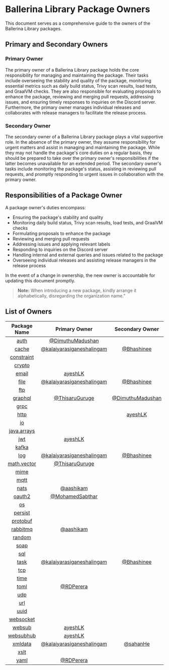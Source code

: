 # Ballerina Library Package Owners

This document serves as a comprehensive guide to the owners of the Ballerina Library packages.

## Primary and Secondary Owners

### Primary Owner

The primary owner of a Ballerina Library package holds the core responsibility for managing and maintaining the package. Their tasks include overseeing the stability and quality of the package, monitoring essential metrics such as daily build status, Trivy scan results, load tests, and GraalVM checks. They are also responsible for evaluating proposals to enhance the package, reviewing and merging pull requests, addressing issues, and ensuring timely responses to inquiries on the Discord server. Furthermore, the primary owner manages individual releases and collaborates with release managers to facilitate the release process.

### Secondary Owner

The secondary owner of a Ballerina Library package plays a vital supportive role. In the absence of the primary owner, they assume responsibility for urgent matters and assist in managing and maintaining the package. While they may not handle the package's core duties on a regular basis, they should be prepared to take over the primary owner's responsibilities if the latter becomes unavailable for an extended period. The secondary owner's tasks include monitoring the package's status, assisting in reviewing pull requests, and promptly responding to urgent issues in collaboration with the primary owner.

## Responsibilities of a Package Owner

A package owner's duties encompass:

- Ensuring the package's stability and quality
- Monitoring daily build status, Trivy scan results, load tests, and GraalVM checks
- Formulating proposals to enhance the package
- Reviewing and merging pull requests
- Addressing issues and applying relevant labels
- Responding to inquiries on the Discord server
- Handling internal and external queries and issues related to the package
- Overseeing individual releases and assisting release managers in the release process

In the event of a change in ownership, the new owner is accountable for updating this document promptly.

> **Note:** When introducing a new package, kindly arrange it alphabetically, disregarding the organization name."

## List of Owners

| Package Name | Primary Owner | Secondary Owner |
| :---: | :---: | :---: |
| [auth](https://github.com/ballerina-platform/module-ballerina-auth) | [@DimuthuMadushan](https://github.com/DimuthuMadushan) |  |
| [cache](https://github.com/ballerina-platform/module-ballerina-cache) |[@kalaiyarasiganeshalingam](https://github.com/kalaiyarasiganeshalingam)|[@Bhashinee](https://github.com/Bhashinee)|
| [constraint](https://github.com/ballerina-platform/module-ballerina-constraint) |  |  |
| [crypto](https://github.com/ballerina-platform/module-ballerina-crypto) |  |  |
| [email](https://github.com/ballerina-platform/module-ballerina-email) |[ayeshLK](https://github.com/ayeshLK)|  |
| [file](https://github.com/ballerina-platform/module-ballerina-file) |[@kalaiyarasiganeshalingam](https://github.com/kalaiyarasiganeshalingam)|[@Bhashinee](https://github.com/Bhashinee)|
| [ftp](https://github.com/ballerina-platform/module-ballerina-ftp) |  |  |
| [graphql](https://github.com/ballerina-platform/module-ballerina-graphql) | [@ThisaruGuruge](https://github.com/ThisaruGuruge) | [@DimuthuMadushan](https://github.com/DimuthuMadushan) |
| [grpc](https://github.com/ballerina-platform/module-ballerina-grpc) |  |  |
| [http](https://github.com/ballerina-platform/module-ballerina-http) |  |[ayeshLK](https://github.com/ayeshLK)|
| [io](https://github.com/ballerina-platform/module-ballerina-io) |  |  |
| [java.arrays](https://github.com/ballerina-platform/module-ballerina-java.arrays) |  |  |
| [jwt](https://github.com/ballerina-platform/module-ballerina-jwt) |[ayeshLK](https://github.com/ayeshLK)|  |
| [kafka](https://github.com/ballerina-platform/module-ballerinax-kafka) |  |  |
| [log](https://github.com/ballerina-platform/module-ballerina-log) |[@kalaiyarasiganeshalingam](https://github.com/kalaiyarasiganeshalingam)|[@Bhashinee](https://github.com/Bhashinee)|
| [math.vector](https://github.com/ballerina-platform/module-ballerina-math.vector) | [@ThisaruGuruge](https://github.com/ThisaruGuruge) |  |
| [mime](https://github.com/ballerina-platform/module-ballerina-mime) |  |  |
| [mqtt](https://github.com/ballerina-platform/module-ballerina-mqtt) |  |  |
| [nats](https://github.com/ballerina-platform/module-ballerinax-nats) | [@aashikam](https://github.com/aashikam) |  |
| [oauth2](https://github.com/ballerina-platform/module-ballerina-oauth2) | [@MohamedSabthar](https://github.com/MohamedSabthar) |  |
| [os](https://github.com/ballerina-platform/module-ballerina-os) |  |  |
| [persist](https://github.com/ballerina-platform/module-ballerina-persist) |  |  |
| [protobuf](https://github.com/ballerina-platform/module-ballerina-protobuf) |  |  |
| [rabbitmq](https://github.com/ballerina-platform/module-ballerinax-rabbitmq) | [@aashikam](https://github.com/aashikam) |  |
| [random](https://github.com/ballerina-platform/module-ballerina-random) |  |  |
| [soap](https://github.com/ballerina-platform/module-ballerina-soap) |  |  |
| [sql](https://github.com/ballerina-platform/module-ballerina-sql) |  |  |
| [task](https://github.com/ballerina-platform/module-ballerina-task) |[@kalaiyarasiganeshalingam](https://github.com/kalaiyarasiganeshalingam)|[@Bhashinee](https://github.com/Bhashinee)|
| [tcp](https://github.com/ballerina-platform/module-ballerina-tcp) |  |  |
| [time](https://github.com/ballerina-platform/module-ballerina-time) |  |  |
| [toml](https://github.com/ballerina-platform/module-ballerina-toml) | [@RDPerera](https://github.com/RDPerera) | |
| [udp](https://github.com/ballerina-platform/module-ballerina-udp) |  |  |
| [url](https://github.com/ballerina-platform/module-ballerina-url) |  |  |
| [uuid](https://github.com/ballerina-platform/module-ballerina-uuid) |  |  |
| [websocket](https://github.com/ballerina-platform/module-ballerina-websocket) |  |  |
| [websub](https://github.com/ballerina-platform/module-ballerina-websub) |[ayeshLK](https://github.com/ayeshLK)|  |
| [websubhub](https://github.com/ballerina-platform/module-ballerina-websubhub) |[ayeshLK](https://github.com/ayeshLK)|  |
| [xmldata](https://github.com/ballerina-platform/module-ballerina-xmldata)|[@kalaiyarasiganeshalingam](https://github.com/kalaiyarasiganeshalingam)|[@sahanHe](https://github.com/sahanHe)|
| [xslt](https://github.com/ballerina-platform/module-ballerina-xslt) |  |  |
| [yaml](https://github.com/ballerina-platform/module-ballerina-yaml) | [@RDPerera](https://github.com/RDPerera) |  |
